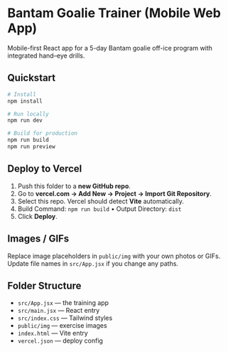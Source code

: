 # Bantam Goalie Trainer (Mobile Web App)

Mobile-first React app for a 5-day Bantam goalie off-ice program with integrated hand–eye drills.

## Quickstart

```bash
# Install
npm install

# Run locally
npm run dev

# Build for production
npm run build
npm run preview
```

## Deploy to Vercel

1. Push this folder to a **new GitHub repo**.
2. Go to **vercel.com → Add New → Project → Import Git Repository**.
3. Select this repo. Vercel should detect **Vite** automatically.
4. Build Command: `npm run build` • Output Directory: `dist`
5. Click **Deploy**.

## Images / GIFs

Replace image placeholders in `public/img` with your own photos or GIFs.
Update file names in `src/App.jsx` if you change any paths.

## Folder Structure

- `src/App.jsx` — the training app
- `src/main.jsx` — React entry
- `src/index.css` — Tailwind styles
- `public/img` — exercise images
- `index.html` — Vite entry
- `vercel.json` — deploy config
